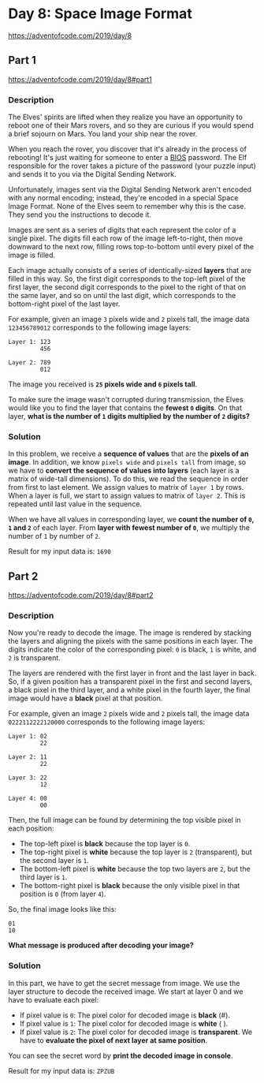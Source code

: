 # Day 8: Space Image Format
https://adventofcode.com/2019/day/8

## Part 1
https://adventofcode.com/2019/day/8#part1

### Description
The Elves' spirits are lifted when they realize you have an opportunity to reboot one of their Mars rovers, and so they are curious if you would spend a brief sojourn on Mars. You land your ship near the rover.

When you reach the rover, you discover that it's already in the process of rebooting! It's just waiting for someone to enter a [BIOS](https://en.wikipedia.org/wiki/BIOS) password. The Elf responsible for the rover takes a picture of the password (your puzzle input) and sends it to you via the Digital Sending Network.

Unfortunately, images sent via the Digital Sending Network aren't encoded with any normal encoding; instead, they're encoded in a special Space Image Format. None of the Elves seem to remember why this is the case. They send you the instructions to decode it.

Images are sent as a series of digits that each represent the color of a single pixel. The digits fill each row of the image left-to-right, then move downward to the next row, filling rows top-to-bottom until every pixel of the image is filled.

Each image actually consists of a series of identically-sized **layers** that are filled in this way. So, the first digit corresponds to the top-left pixel of the first layer, the second digit corresponds to the pixel to the right of that on the same layer, and so on until the last digit, which corresponds to the bottom-right pixel of the last layer.

For example, given an image `3` pixels wide and `2` pixels tall, the image data `123456789012` corresponds to the following image layers:
```
Layer 1: 123
         456

Layer 2: 789
         012
```

The image you received is **`25` pixels wide and `6` pixels tall**.

To make sure the image wasn't corrupted during transmission, the Elves would like you to find the layer that contains the **fewest `0` digits**. On that layer, **what is the number of `1` digits multiplied by the number of `2` digits?**

### Solution
In this problem, we receive a **sequence of values** that are the **pixels of an image**. In addition, we know `pixels wide` and `pixels tall` from image, so we have to **convert the sequence of values into layers** (each layer is a matrix of wide-tall dimensions). To do this, we read the sequence in order from first to last element. We assign values to matrix of `layer 1` by rows. When a layer is full, we start to assign values to matrix of `layer 2`. This is repeated until last value in the sequence.

When we have all values in corresponding layer, we **count the number of `0`, `1` and `2`** of each layer. From **layer with fewest number of `0`**, we multiply the number of `1` by number of `2`.

Result for my input data is: `1690`


## Part 2
https://adventofcode.com/2019/day/8#part2

### Description
Now you're ready to decode the image. The image is rendered by stacking the layers and aligning the pixels with the same positions in each layer. The digits indicate the color of the corresponding pixel: `0` is black, `1` is white, and `2` is transparent.

The layers are rendered with the first layer in front and the last layer in back. So, if a given position has a transparent pixel in the first and second layers, a black pixel in the third layer, and a white pixel in the fourth layer, the final image would have a **black** pixel at that position.

For example, given an image `2` pixels wide and `2` pixels tall, the image data `0222112222120000` corresponds to the following image layers:
```
Layer 1: 02
         22

Layer 2: 11
         22

Layer 3: 22
         12

Layer 4: 00
         00
```

Then, the full image can be found by determining the top visible pixel in each position:
* The top-left pixel is **black** because the top layer is `0`.
* The top-right pixel is **white** because the top layer is `2` (transparent), but the second layer is `1`.
* The bottom-left pixel is **white** because the top two layers are `2`, but the third layer is `1`.
* The bottom-right pixel is **black** because the only visible pixel in that position is `0` (from layer `4`).

So, the final image looks like this:
```
01
10
```

**What message is produced after decoding your image?**

### Solution
In this part, we have to get the secret message from image. We use the layer structure to decode the received image. We start at layer 0 and we have to evaluate each pixel:
* If pixel value is `0`: The pixel color for decoded image is **black** (#).
* If pixel value is `1`: The pixel color for decoded image is **white** ( ).
* If pixel value is `2`: The pixel color for decoded image is **transparent**. We have to **evaluate the pixel of next layer at same position**.

You can see the secret word by **print the decoded image in console**.

Result for my input data is: `ZPZUB`